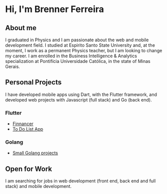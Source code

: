 # Hi, I'm Brenner Ferreira
## About me
I graduated in Physics and I am passionate about the web and mobile development field. I studied at Espirito Santo State University and, at the moment, I work as a permanent Physics teacher, but I am looking to change my career. I am enrolled in the Business Intelligence & Analytics specialization at Pontifícia Universidade Católica, in the state of Minas Gerais. 

## Personal Projects
I have developed mobile apps using Dart, with the Flutter framework, and developed web projects with Javascript (full stack) and Go (back end).

### Flutter
- [Finnancer](https://github.com/BrennerFerreira/personal_expenses_app)
- [To Do List App](https://github.com/BrennerFerreira/to_do_list_app_flutter)

### Golang
- [Small Golang projects](https://github.com/BrennerFerreira/golang)

## Open for Work
I am searching for jobs in web development (front end, back end and full stack) and mobile development.

